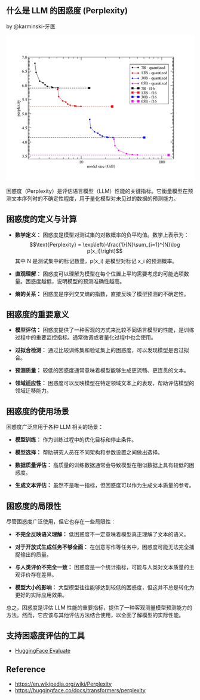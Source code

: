 什么是 LLM 的困惑度 (Perplexity)
-------------------------------


by @karminski-牙医

![llm-perplexity](assets/images/k-quantization-vs-perplexity.webp)

困惑度（Perplexity）是评估语言模型（LLM）性能的关键指标。它衡量模型在预测文本序列时的不确定性程度，用于量化模型对未见过的数据的预测能力。

## 困惑度的定义与计算

* **数学定义：** 困惑度是模型对测试集的对数概率的负平均值。数学上表示为：
  $$\text{Perplexity} = \exp\left(-\frac{1}{N}\sum_{i=1}^{N}\log p(x_i)\right)$$
  其中 N 是测试集中的标记数量，p(x_i) 是模型对标记 x_i 的预测概率。

* **直观理解：** 困惑度可以理解为模型在每个位置上平均需要考虑的可能选项数量。困惑度越低，说明模型的预测准确性越高。

* **熵的关系：** 困惑度是序列交叉熵的指数，直接反映了模型预测的不确定性。

## 困惑度的重要意义

* **模型评估：** 困惑度提供了一种客观的方式来比较不同语言模型的性能，是训练过程中的重要监控指标。通常微调或者量化过程中也会使用。

* **过拟合检测：** 通过比较训练集和验证集上的困惑度，可以发现模型是否过拟合。

* **预测质量：** 较低的困惑度通常意味着模型能够生成更流畅、更连贯的文本。

* **领域适应性：** 困惑度可以反映模型在特定领域文本上的表现，帮助评估模型的领域迁移能力。

## 困惑度的使用场景

困惑度广泛应用于各种 LLM 相关的场景：

* **模型训练：** 作为训练过程中的优化目标和停止条件。

* **模型选择：** 帮助研究人员在不同架构和参数设置之间做出选择。

* **数据质量评估：** 高质量的训练数据通常会导致模型在相似数据上具有较低的困惑度。

* **生成文本评估：** 虽然不是唯一指标，但困惑度可以作为生成文本质量的参考。

## 困惑度的局限性

尽管困惑度广泛使用，但它也存在一些局限性：

* **不完全反映语义理解：** 低困惑度不一定意味着模型真正理解了文本的语义。

* **对于开放式生成任务不够全面：** 在创意写作等任务中，困惑度可能无法完全捕捉输出的质量。

* **与人类评价不完全一致：** 困惑度是一个统计指标，可能与人类对文本质量的主观评价存在差异。

* **模型大小的影响：** 大型模型往往能够达到较低的困惑度，但这并不总是转化为更好的实际应用效果。

总之，困惑度是评估 LLM 性能的重要指标，提供了一种客观测量模型预测能力的方法。然而，它应该与其他评估方法结合使用，以全面了解模型的实际性能。

## 支持困惑度评估的工具

- [HuggingFace Evaluate](https://huggingface.co/docs/evaluate/index)

## Reference

- https://en.wikipedia.org/wiki/Perplexity
- https://huggingface.co/docs/transformers/perplexity
